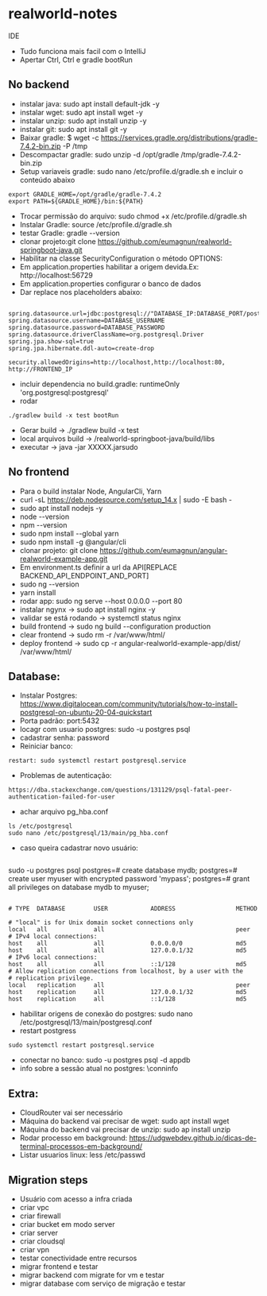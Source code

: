 # realworld-notes

IDE
* Tudo funciona mais facil com o IntelliJ
* Apertar Ctrl, Ctrl e gradle bootRun

## No backend

* instalar java: sudo apt install default-jdk -y
* instalar wget: sudo apt install wget -y
* instalar unzip: sudo apt install unzip -y
* instalar git: sudo apt install git -y
* Baixar gradle: $ wget -c https://services.gradle.org/distributions/gradle-7.4.2-bin.zip -P /tmp
* Descompactar gradle: sudo unzip -d /opt/gradle /tmp/gradle-7.4.2-bin.zip
* Setup variaveis gradle: sudo nano /etc/profile.d/gradle.sh e incluir o conteúdo abaixo
```
export GRADLE_HOME=/opt/gradle/gradle-7.4.2
export PATH=${GRADLE_HOME}/bin:${PATH}
```
* Trocar permissão do arquivo: sudo chmod +x /etc/profile.d/gradle.sh
* Instalar Gradle: source /etc/profile.d/gradle.sh
* testar Gradle: gradle --version
* clonar projeto:git clone https://github.com/eumagnun/realworld-springboot-java.git
* Habilitar na classe SecurityConfiguration o método OPTIONS: 
* Em application.properties habilitar a origem devida.Ex: http://localhost:56729
* Em application.properties configurar o banco de dados
* Dar replace nos placeholders abaixo:
```

spring.datasource.url=jdbc:postgresql://"DATABASE_IP:DATABASE_PORT/postgres
spring.datasource.username=DATABASE_USERNAME
spring.datasource.password=DATABASE_PASSWORD
spring.datasource.driverClassName=org.postgresql.Driver
spring.jpa.show-sql=true
spring.jpa.hibernate.ddl-auto=create-drop

security.allowedOrigins=http://localhost,http://localhost:80, http://FRONTEND_IP
```

* incluir dependencia no build.gradle: runtimeOnly 'org.postgresql:postgresql'
* rodar
```
./gradlew build -x test bootRun
```

* Gerar build -> ./gradlew build -x test
* local arquivos build -> /realworld-springboot-java/build/libs
* executar -> java -jar XXXXX.jarsudo

## No frontend

* Para o build instalar Node, AngularCli, Yarn
* curl -sL https://deb.nodesource.com/setup_14.x | sudo -E bash -
* sudo apt install nodejs -y
* node --version
* npm --version
* sudo npm install --global yarn
* sudo npm install -g @angular/cli
* clonar projeto: git clone https://github.com/eumagnun/angular-realworld-example-app.git
* Em environment.ts definir a url da API[REPLACE BACKEND_API_ENDPOINT_AND_PORT]
* sudo ng --version
* yarn install
* rodar app: sudo ng serve --host 0.0.0.0 --port 80
* instalar ngynx ->  sudo apt install nginx -y
* validar se está rodando -> systemctl status nginx
* build frontend -> sudo ng build --configuration production
* clear frontend -> sudo rm -r /var/www/html/
* deploy frontend -> sudo cp -r  angular-realworld-example-app/dist/ /var/www/html/

## Database:
* Instalar Postgres: https://www.digitalocean.com/community/tutorials/how-to-install-postgresql-on-ubuntu-20-04-quickstart
* Porta padrão: port:5432
* locagr com usuario postgres: sudo -u postgres psql
* cadastrar senha: password
* Reiniciar banco:
```
restart: sudo systemctl restart postgresql.service
```
* Problemas de autenticação:
```
https://dba.stackexchange.com/questions/131129/psql-fatal-peer-authentication-failed-for-user
```
* achar arquivo pg_hba.conf
```
ls /etc/postgresql
sudo nano /etc/postgresql/13/main/pg_hba.conf

```
* caso queira cadastrar novo usuário:
```
```
sudo -u postgres psql
postgres=# create database mydb;
postgres=# create user myuser with encrypted password 'mypass';
postgres=# grant all privileges on database mydb to myuser;
```
```
```
# TYPE  DATABASE        USER            ADDRESS                 METHOD

# "local" is for Unix domain socket connections only
local   all             all                                     peer
# IPv4 local connections:
host    all             all             0.0.0.0/0               md5
host    all             all             127.0.0.1/32            md5
# IPv6 local connections:
host    all             all             ::1/128                 md5
# Allow replication connections from localhost, by a user with the
# replication privilege.
local   replication     all                                     peer
host    replication     all             127.0.0.1/32            md5
host    replication     all             ::1/128                 md5
```

* habilitar origens de conexão do postgres: sudo nano /etc/postgresql/13/main/postgresql.conf
* restart postgress
```
sudo systemctl restart postgresql.service
```

* conectar no banco: sudo -u postgres  psql -d appdb
* info sobre a sessão atual no postgres: \conninfo

## Extra: 
* CloudRouter vai ser necessário
* Máquina do backend vai precisar de wget: sudo apt install wget
* Máquina do backend vai precisar de unzip: sudo ap install unzip
* Rodar processo em background: https://udgwebdev.github.io/dicas-de-terminal-processos-em-background/
* Listar usuarios linux: less /etc/passwd



## Migration steps
* Usuário com acesso a infra criada
* criar vpc
* criar firewall
* criar bucket em modo server
* criar server
* criar cloudsql
* criar vpn
* testar conectividade entre recursos
* migrar frontend e testar
* migrar backend com migrate for vm e testar
* migrar database com serviço de migração e testar
